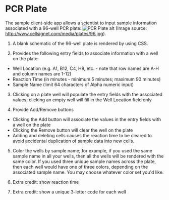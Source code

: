 # PCR Plate

The sample client-side app allows a scientist to input sample information associated with a 96-well PCR plate:
![PCR Plate alt](http://www.cellsignet.com/media/plates/96.jpg "PCR Plate")
(Image source: http://www.cellsignet.com/media/plates/96.jpg).

1. A blank schematic of the 96-well plate is rendered by using CSS.

2. Provides the following entry fields to associate information with a well on the plate:
 * Well Location (e.g. A1, B12, C4, H9, etc. - note that row names are A-H and column names are 1-12)
 * Reaction Time (in minutes - minimum 5 minutes; maximum 90 minutes)
 * Sample Name (limit 64 characters of Alpha numeric input)
   
3. Clicking on a plate well will populate the entry fields with the associated values; clicking an empty well
will fill in the Well Location field only

4. Provide Add/Remove buttons
 * Clicking the Add button will associate the values in the entry fields with a well on the plate
 * Clicking the Remove button will clear the well on the plate
 * Adding and deleting cells causes the reaction time to be cleared to avoid accidental duplication of sample data into new cells.

5. Color the wells by sample name; for example, if you used the same sample name in all your wells, then all the wells
will be rendered with the same color. If you used three unique sample names across the plate, then each well would have
one of three colors, depending on the associated sample name. You may choose whatever color set you'd like.

6. Extra credit: show reaction time 

7. Extra credit: show a unique 3-letter code for each well